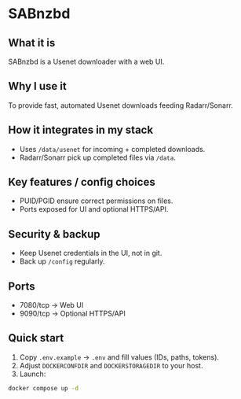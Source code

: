 # SABnzbd

## What it is
SABnzbd is a Usenet downloader with a web UI.

## Why I use it
To provide fast, automated Usenet downloads feeding Radarr/Sonarr.

## How it integrates in my stack
- Uses `/data/usenet` for incoming + completed downloads.
- Radarr/Sonarr pick up completed files via `/data`.

## Key features / config choices
- PUID/PGID ensure correct permissions on files.
- Ports exposed for UI and optional HTTPS/API.

## Security & backup
- Keep Usenet credentials in the UI, not in git.
- Back up `/config` regularly.

## Ports
- 7080/tcp → Web UI
- 9090/tcp → Optional HTTPS/API

## Quick start
1. Copy `.env.example` → `.env` and fill values (IDs, paths, tokens).
2. Adjust `DOCKERCONFDIR` and `DOCKERSTORAGEDIR` to your host.
3. Launch:
```bash
docker compose up -d
```
